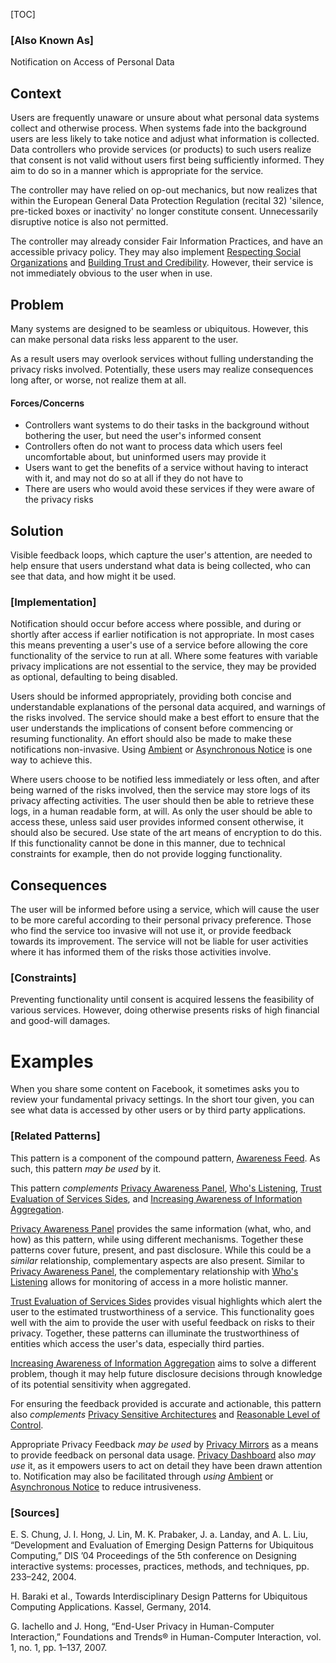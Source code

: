 [TOC]

### [Also Known As]
<!-- All other names the pattern is known by.-->

Notification on Access of Personal Data

## Context
<!-- The situations in which the pattern may apply.-->
<!-- Aspects which constrain the solution, but are not modified by it. They affect the impact of different forces.-->

Users are frequently unaware or unsure about what personal data systems collect and otherwise process. When systems fade into the background users are less likely to take notice and adjust what information is collected. Data controllers who provide services (or products) to such users realize that consent is not valid without users first being sufficiently informed. They aim to do so in a manner which is appropriate for the service.

The controller may have relied on op-out mechanics, but now realizes that within the European General Data Protection Regulation (recital 32) 'silence, pre-ticked boxes or inactivity' no longer constitute consent. Unnecessarily disruptive notice is also not permitted.

The controller may already consider Fair Information Practices, and have an accessible privacy policy. They may also implement [Respecting Social Organizations](Respecting-Social-Organizations) and [Building Trust and Credibility](Building-Trust-and-Credibility). However, their service is not immediately obvious to the user when in use.

## Problem
<!-- The problem a pattern addresses, including a list of forces describing why a problem might be difficult to solve.-->
<!-- Should be context-free, leading with a concise problem statement.-->

Many systems are designed to be seamless or ubiquitous. However, this can make personal data risks less apparent to the user.

As a result users may overlook services without fulling understanding the privacy risks involved. Potentially, these users may realize consequences long after, or worse, not realize them at all.

#### Forces/Concerns
<!-- Implications in this problem which affect the appropriateness of a solution, and are affected by this pattern.-->
<!-- Forces should be highly visible for easy reference, where less obvious a dedicated section is recommended.-->

- Controllers want systems to do their tasks in the background without bothering the user, but need the user's informed consent
- Controllers often do not want to process data which users feel uncomfortable about, but uninformed users may provide it
- Users want to get the benefits of a service without having to interact with it, and may not do so at all if they do not have to
- There are users who would avoid these services if they were aware of the privacy risks

<!--#### Indications-->
<!-- Symptoms that may indicate the existence of this problem, if otherwise unclear.-->

## Solution
<!-- A concise description of how the pattern addresses the problem.-->

Visible feedback loops, which capture the user's attention, are needed to help ensure that users understand what data is being collected, who can see that data, and how might it be used.

<!--### [Structure]-->
<!--A detailed specification of the structural aspects of the pattern. A class diagram if applicable.-->



### [Implementation]
<!--Guidelines for implementing the pattern; code fragments; suggested PETS; policy fragments.-->

Notification should occur before access where possible, and during or shortly after access if earlier notification is not appropriate. In most cases this means preventing a user's use of a service before allowing the core functionality of the service to run at all. Where some features with variable privacy implications are not essential to the service, they may be provided as optional, defaulting to being disabled.

Users should be informed appropriately, providing both concise and understandable explanations of the personal data acquired, and warnings of the risks involved. The service should make a best effort to ensure that the user understands the implications of consent before commencing or resuming functionality. An effort should also be made to make these notifications non-invasive. Using [Ambient](Ambient-notice) or [Asynchronous Notice](Asynchronous-notice) is one way to achieve this.

Where users choose to be notified less immediately or less often, and after being warned of the risks involved, then the service may store logs of its privacy affecting activities. The user should then be able to retrieve these logs, in a human readable form, at will. As only the user should be able to access these, unless said user provides informed consent otherwise, it should also be secured. Use state of the art means of encryption to do this. If this functionality cannot be done in this manner, due to technical constraints for example, then do not provide logging functionality.

## Consequences
<!--The advantages (benefits) and disadvantages (liabilities) of applying the pattern.-->

The user will be informed before using a service, which will cause the user to be more careful according to their personal privacy preference. Those who find the service too invasive will not use it, or provide feedback towards its improvement. The service will not be liable for user activities where it has informed them of the risks those activities involve.

### [Constraints]
<!-- limitations as a consequence of applying the pattern.-->

Preventing functionality until consent is acquired lessens the feasibility of various services. However, doing otherwise presents risks of high financial and good-will damages.

# Examples
<!--Motivational example to see how the pattern is applied.-->

When you share some content on Facebook, it sometimes asks you to review your fundamental privacy settings. In the short tour given, you can see what data is accessed by other users or by third party applications.


<!--### [Known Uses]-->
<!-- Pointers to various applications of the pattern.-->



<!--## See Also-->
<!-- Any pointers to relevant information, not contained in the subfields below.-->



### [Related Patterns]
<!-- Supporting and conflicting patterns-->

This pattern is a component of the compound pattern, [Awareness Feed](Awareness-Feed). As such, this pattern _may be used_ by it.

This pattern _complements_ [Privacy Awareness Panel](Privacy-Awareness-Panel), [Who's Listening](Whos-Listening), [Trust Evaluation of Services Sides](Trust-Evaluation-of-Services-Sides), and [Increasing Awareness of Information Aggregation](Increasing-Awareness-of-Information-Aggregation).

[Privacy Awareness Panel](Privacy-Awareness-Panel) provides the same information (what, who, and how) as this pattern, while using different mechanisms. Together these patterns cover future, present, and past disclosure. While this could be a _similar_ relationship, complementary aspects are also present. Similar to [Privacy Awareness Panel](Privacy-Awareness-Panel), the complementary relationship with [Who's Listening](Whos-Listening) allows for monitoring of access in a more holistic manner.

[Trust Evaluation of Services Sides](Trust-Evaluation-of-Services-Sides) provides visual highlights which alert the user to the estimated trustworthiness of a service. This functionality goes well with the aim to provide the user with useful feedback on risks to their privacy. Together, these patterns can illuminate the trustworthiness of entities which access the user's data, especially third parties.

[Increasing Awareness of Information Aggregation](Increasing-Awareness-of-Information-Aggregation) aims to solve a different problem, though it may help future disclosure decisions through knowledge of its potential sensitivity when aggregated.

For ensuring the feedback provided is accurate and actionable, this pattern also _complements_ [Privacy Sensitive Architectures](Privacy-Sensitive-Architectures) and [Reasonable Level of Control](Reasonable-Level-of-Control).

Appropriate Privacy Feedback _may be used_ by [Privacy Mirrors](Privacy-Mirrors) as a means to provide feedback on personal data usage. [Privacy Dashboard](Privacy-dashboard) also _may use_ it, as it empowers users to act on detail they have been drawn attention to. Notification may also be facilitated through _using_ [Ambient](Ambient-notice) or [Asynchronous Notice](Asynchronous-notice) to reduce intrusiveness.

### [Sources]
<!-- References to the original source of the pattern.-->

E. S. Chung, J. I. Hong, J. Lin, M. K. Prabaker, J. a. Landay, and A. L. Liu, “Development and Evaluation of Emerging Design Patterns for Ubiquitous Computing,” DIS ’04 Proceedings of the 5th conference on Designing interactive systems: processes, practices, methods, and techniques, pp. 233–242, 2004.

H. Baraki et al., Towards Interdisciplinary Design Patterns for Ubiquitous Computing Applications. Kassel, Germany, 2014.

G. Iachello and J. Hong, “End-User Privacy in Human-Computer Interaction,” Foundations and Trends® in Human-Computer Interaction, vol. 1, no. 1, pp. 1–137, 2007.

<!--## General Comments-->
<!-- Separate discussion on the pattern.-->



<!--## Tags-->
<!-- User definable descriptors for additional correlation.-->
